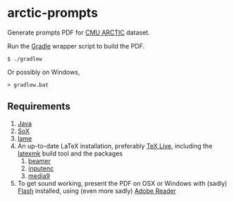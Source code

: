 # arctic-prompts #
 
Generate prompts PDF for [CMU ARCTIC](http://festvox.org/cmu_arctic/) dataset.

Run the [Gradle](http://gradle.org/) wrapper script to build the PDF.

    $ ./gradlew

Or possibly on Windows,

    > gradlew.bat

## Requirements ##
 
1. [Java](https://www.java.com/download/)
2. [SoX](http://sox.sourceforge.net/)
2. [lame](http://lame.sourceforge.net/)
3. An up-to-date LaTeX installation, preferably [TeX
Live](https://www.tug.org/texlive/), including the
[latexmk](http://www.ctan.org/pkg/latexmk/) build tool and the packages
    1. [beamer](http://www.ctan.org/pkg/beamer)
    2. [inputenc](http://www.ctan.org/pkg/inputenc)
    3. [media9](http://www.ctan.org/pkg/media9)
4. To get sound working, present the PDF on OSX or Windows with (sadly)
[Flash](http://get.adobe.com/flashplayer/) installed, using (even more sadly)
[Adobe Reader](http://get.adobe.com/reader/)
